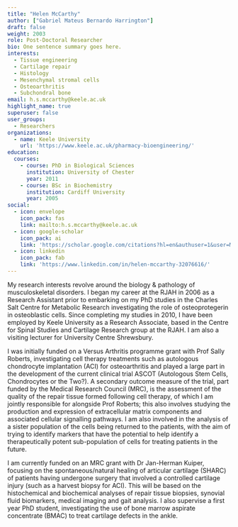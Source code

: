 ```yaml
---
title: "Helen McCarthy"
author: ["Gabriel Mateus Bernardo Harrington"]
draft: false
weight: 2003
role: Post-Doctoral Researcher
bio: One sentence summary goes here.
interests:
  - Tissue engineering
  - Cartilage repair
  - Histology
  - Mesenchymal stromal cells
  - Osteoarthritis
  - Subchondral bone
email: h.s.mccarthy@keele.ac.uk
highlight_name: true
superuser: false
user_groups:
  - Researchers
organizations:
  - name: Keele University
    url: 'https://www.keele.ac.uk/pharmacy-bioengineering/'
education:
  courses:
    - course: PhD in Biological Sciences
      institution: University of Chester
      year: 2011
    - course: BSc in Biochemistry
      institution: Cardiff University
      year: 2005
social:
  - icon: envelope
    icon_pack: fas
    link: mailto:h.s.mccarthy@keele.ac.uk
  - icon: google-scholar
    icon_pack: ai
    link: 'https://scholar.google.com/citations?hl=en&authuser=1&user=M1Jl-e8AAAAJ'
  - icon: linkedin
    icon_pack: fab
    link: 'https://www.linkedin.com/in/helen-mccarthy-32076616/'
---
```


My research interests revolve around the biology & pathology of musculoskeletal disorders.
I began my career at the RJAH in 2006 as a Research Assistant prior to embarking on my PhD studies in the Charles Salt Centre for Metabolic Research investigating the role of osteoprotegerin in osteoblastic cells.
Since completing my studies in 2010, I have been employed by Keele University as a Research Associate, based in the Centre for Spinal Studies and Cartilage Research group at the RJAH. I am also a visiting lecturer for University Centre Shrewsbury.

I was initially funded on a Versus Arthritis programme grant with Prof Sally Roberts, investigating cell therapy treatments such as autologous chondrocyte implantation (ACI) for osteoarthritis and played a large part in the development of the current clinical trial ASCOT (Autologous Stem Cells, Chondrocytes or the Two?).
A secondary outcome measure of the trial, part funded by the Medical Research Council (MRC), is the assessment of the quality of the repair tissue formed following cell therapy, of which I am jointly responsible for alongside Prof Roberts; this also involves studying the production and expression of extracellular matrix components and associated cellular signalling pathways.
I am also involved in the analysis of a sister population of the cells being returned to the patients, with the aim of trying to identify markers that have the potential to help identify a therapeutically potent sub-population of cells for treating patients in the future.

I am currently funded on an MRC grant with Dr Jan-Herman Kuiper, focusing on the spontaneous/natural healing of articular cartilage (SHARC) of patients having undergone surgery that involved a controlled cartilage injury (such as a harvest biopsy for ACI).
This will be based on the histochemical and biochemical analyses of repair tissue biopsies, synovial fluid biomarkers, medical imaging and gait analysis.
I also supervise a first year PhD student, investigating the use of bone marrow aspirate concentrate (BMAC) to treat cartilage defects in the ankle.

